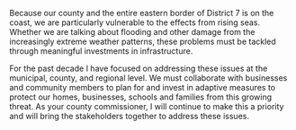 <HeroBanner v-slot:top
  heading="Flooding and Rising Seas"
  secondaryText="Priority"
/>

Because our county and the entire eastern border of District 7 is on the coast, we are particularly vulnerable to the effects from rising seas. Whether we are talking about flooding and other damage from the increasingly extreme weather patterns, these problems must be tackled through meaningful investments in infrastructure. 

For the past decade I have focused on addressing these issues at the municipal, county, and regional level. We must collaborate with businesses and community members to plan for and invest in adaptive measures to protect our homes, businesses, schools and families from this growing threat. As your county commissioner, I will continue to make this a priority and will bring the stakeholders together to address these issues. 

<NewsletterSignup v-slot:page-bottom
  heading="Get Involved"
  secondaryText="Stay Updated"
  backgroundImage="https://static.wixstatic.com/media/nsplsh_554e346373347a4e43596f~mv2_d_4033_2999_s_4_2.jpg"
/>